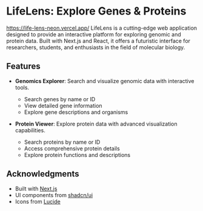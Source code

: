 # LifeLens: Explore Genes & Proteins

https://life-lens-neon.vercel.app/
LifeLens is a cutting-edge web application designed to provide an interactive platform for exploring genomic and protein data. Built with Next.js and React, it offers a futuristic interface for researchers, students, and enthusiasts in the field of molecular biology.

## Features

- **Genomics Explorer**: Search and visualize genomic data with interactive tools.
  - Search genes by name or ID
  - View detailed gene information
  - Explore gene descriptions and organisms

- **Protein Viewer**: Explore protein data with advanced visualization capabilities.
  - Search proteins by name or ID
  - Access comprehensive protein details
  - Explore protein functions and descriptions

## Acknowledgments

- Built with [Next.js](https://nextjs.org/)
- UI components from [shadcn/ui](https://ui.shadcn.com/)
- Icons from [Lucide](https://lucide.dev/)

